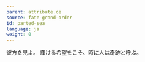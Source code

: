 ```yaml
---
parent: attribute.ce
source: fate-grand-order
id: parted-sea
language: ja
weight: 0
---
```


彼方を見よ。
輝ける希望をこそ、時に人は奇跡と呼ぶ。
